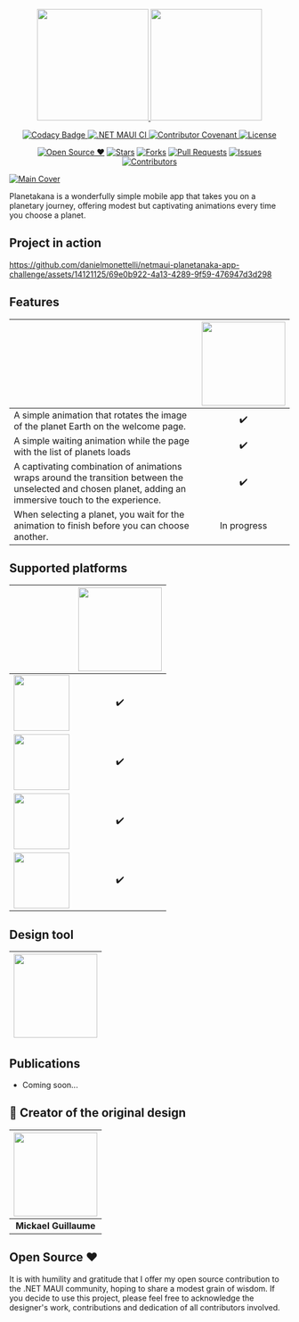 <p align="center">
<a href="https://github.com/danielmonettelli/netmaui-planetanaka-app-challenge#gh-light-mode-only">
<img width="200" src="https://raw.githubusercontent.com/danielmonettelli/netmaui-planetanaka-app-challenge/e0ebeb1335fa7875728edcc9b05600c4b8805abb/Assets/brand_light.svg#gh-light-mode-only">
</a>
<a href="https://github.com/danielmonettelli/netmaui-planetanaka-app-challenge#gh-dark-mode-only">
<img width="200" src="https://raw.githubusercontent.com/danielmonettelli/netmaui-planetanaka-app-challenge/e0ebeb1335fa7875728edcc9b05600c4b8805abb/Assets/brand_dark.svg#gh-dark-mode-only">
</a>
</p>

<p align="center">
  <a href="https://app.codacy.com/gh/danielmonettelli/netmaui-planetanaka-app-challenge/dashboard?utm_source=gh&utm_medium=referral&utm_content=&utm_campaign=Badge_grade">
  <img src="https://app.codacy.com/project/badge/Grade/a1bd53b339cc437bb15f257033244a1a" alt="Codacy Badge">
  </a>
  <a href="https://github.com/danielmonettelli/netmaui-planetanaka-app-challenge/actions/workflows/mobile.yml">
  <img src="https://github.com/danielmonettelli/netmaui-planetanaka-app-challenge/actions/workflows/mobile.yml/badge.svg" alt=".NET MAUI CI">
  </a>
  <a href="CODE_OF_CONDUCT.md">
    <img src="https://img.shields.io/badge/Contributor%20Covenant-2.1-4baaaa.svg" alt="Contributor Covenant">
  </a>
  <a href="LICENSE">
    <img src="https://img.shields.io/badge/license-MIT-blue.svg?style=flat-square" alt="License">
  </a>
</p>

<div align="center">

[![Open Source ❤](https://badges.frapsoft.com/os/v1/open-source.svg?v=103)](#open-source-) [![Stars](https://img.shields.io/github/stars/danielmonettelli/netmaui-planetanaka-app-challenge)](https://github.com/danielmonettelli/netmaui-planetanaka-app-challenge/stargazers) [![Forks](https://img.shields.io/github/forks/danielmonettelli/netmaui-planetanaka-app-challenge)](https://github.com/danielmonettelli/netmaui-planetanaka-app-challenge/network/members) [![Pull Requests](https://img.shields.io/github/issues-pr/danielmonettelli/netmaui-planetanaka-app-challenge)](https://github.com/danielmonettelli/netmaui-planetanaka-app-challenge/pulls) [![Issues](https://img.shields.io/github/issues/danielmonettelli/netmaui-planetanaka-app-challenge)](https://github.com/danielmonettelli/netmaui-planetanaka-app-challenge/issues) [![Contributors](https://img.shields.io/github/contributors/danielmonettelli/netmaui-planetanaka-app-challenge?color=2b9348)](https://github.com/danielmonettelli/netmaui-planetanaka-app-challenge/graphs/contributors)

</div>

[![Main Cover](https://raw.githubusercontent.com/danielmonettelli/netmaui-planetanaka-app-challenge/main/Assets/planetanaka_main_cover.png)](#Main-Cover)

Planetakana is a wonderfully simple mobile app that takes you on a planetary journey, offering modest but captivating animations every time you choose a planet.

## Project in action

https://github.com/danielmonettelli/netmaui-planetanaka-app-challenge/assets/14121125/69e0b922-4a13-4289-9f59-476947d3d298

## Features

|            | [<img src="https://raw.githubusercontent.com/danielmonettelli/netmaui-planetanaka-app-challenge/main/Assets/planetanaka.png" width="150">](#features) |
| -------------------------- | :----------------: |
| A simple animation that rotates the image of the planet Earth on the welcome page.          |         ✔️         |
 A simple waiting animation while the page with the list of planets loads       |         ✔️         | 
  A captivating combination of animations wraps around the transition between the unselected and chosen planet, adding an immersive touch to the experience.        |         ✔️         
  | When selecting a planet, you wait for the animation to finish before you can choose another.          |         In progress         |


## Supported platforms

|            | [<img src="https://raw.githubusercontent.com/danielmonettelli/MyResources/main/Global_Icons/dotnetmaui.png" width="150">](#dotnetmaui) |
| -------------------------- | :----------------: |
| [<img src="https://raw.githubusercontent.com/danielmonettelli/MyResources/main/Global_Icons/android.png" width="100">](#android) |         ✔️         |
| [<img src="https://raw.githubusercontent.com/danielmonettelli/MyResources/main/Global_Icons/ios.png" width="100">](#iOS) |         ✔️         |
| [<img src="https://raw.githubusercontent.com/danielmonettelli/MyResources/main/Global_Icons/windows.png" width="100">](#windows) |         ✔️         |
| [<img src="https://raw.githubusercontent.com/danielmonettelli/MyResources/main/Global_Icons/macos.png" width="100">](#macos) |         ✔️         |

## Design tool

| [<img src="https://raw.githubusercontent.com/danielmonettelli/MyResources/main/Global_Icons/adobexd.png" width="150">](https://helpx.adobe.com/support/xd.html) |
| -------------------------- |

## Publications

- Coming soon...

## 🎨 Creator of the original design

| [<img src="https://raw.githubusercontent.com/danielmonettelli/netmaui-planetanaka-app-challenge/main/Assets/mickael_guillaume.jpeg" width="150">](https://dribbble.com/mickaeldll) |
:---------------------------------------------:|
| **Mickael Guillaume** |

## Open Source ❤

It is with humility and gratitude that I offer my open source contribution to the .NET MAUI community, hoping to share a modest grain of wisdom. If you decide to use this project, please feel free to acknowledge the designer's work, contributions and dedication of all contributors involved.
